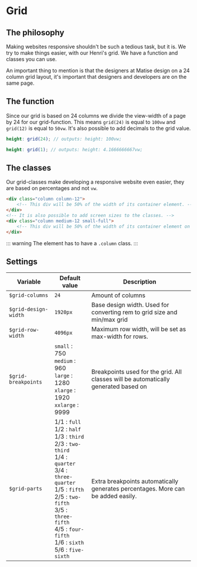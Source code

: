 # Grid
## The philosophy
Making websites responsive shouldn't be such a tedious task, but it is. We try to make things easier, with our Henri's grid. We have a function and classes you can use.

An important thing to mention is that the designers at Matise design on a 24 column grid layout, it's important that designers and developers are on the same page.

## The function
Since our grid is based on 24 columns we divide the view-width of a page by 24 for our grid-function. This means `grid(24)` is equal to `100vw` and `grid(12)` is equal to `50vw`. It's also possible to add decimals to the grid value.

```scss
height: grid(24); // outputs: height: 100vw;

height: grid(1); // outputs: height: 4.1666666667vw;
```

## The classes
Our grid-classes make developing a responsive website even easier, they are based on percentages and not `vw`.

```html
<div class="column column-12">
	<!-- This div will be 50% of the width of its container element. -->
</div>
<!-- It is also possible to add screen sizes to the classes. -->
<div class="column medium-12 small-full">
	<!-- This div will be 50% of the width of its container element on screens that are medium or larger and 100% of the width on small screens. -->
</div>
```

::: warning
The element has to have a `.column` class.
:::



## Settings
| Variable | Default value | Description |
|-- |-------------|-- |
| `$grid-columns` | `24` | Amount of columns |
| `$grid-design-width`| `1920px` | Base design width. Used for converting rem to grid size and min/max grid | | size
| `$grid-row-width` | `4096px` | Maximum row width, will be set as max-width for rows. |
| `$grid-breakpoints` | `small` : 750 <br>`medium` : 960<br> `large` : 1280<br> `xlarge` : 1920<br> `xxlarge` : 9999 | Breakpoints used for the grid. All classes will be automatically generated based on | these names and sizes. Do not add classes, this can break many things, changing values is allowed.
| `$grid-parts` | 1/1 : `full`<br> 1/2 : `half`<br> 1/3 : `third`<br> 2/3 : `two-third`<br> 1/4 : `quarter`<br> 3/4 : `three-quarter`<br> 1/5 : `fifth`<br> 2/5 : `two-fifth`<br> 3/5 : `three-fifth`<br> 4/5 : `four-fifth`<br> 1/6 : `sixth`<br> 5/6 : `five-sixth`| Extra breakpoints automatically generates percentages. More can be added easily. |
